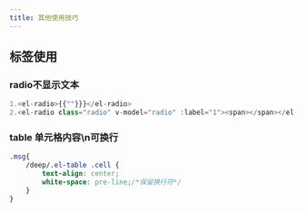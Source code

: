 ```yaml
--- 
title: 其他使用技巧  
---
```


## 标签使用
### radio不显示文本
``` js
1.<el-radio>{{""}}}</el-radio>
2.<el-radio class="radio" v-model="radio" :label="1"><span></span></el-radio>
```
### table 单元格内容\n可换行
``` css
.msg{
    /deep/.el-table .cell {
        text-align: center;
        white-space: pre-line;/*保留换行符*/
    }
}
```
